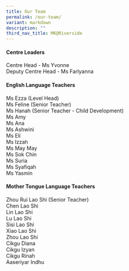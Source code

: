 ```yaml
---
title: Our Team
permalink: /our-team/
variant: markdown
description: ""
third_nav_title: MK@Riverside
---
```

#### Centre Leaders
Centre Head - Ms Yvonne<br>
Deputy Centre Head - Ms Farlyanna

#### English Language Teachers
Ms Ezza (Level Head)<br>
Ms Feline (Senior Teacher)<br>
Ms Hanah (Senior Teacher - Child Development)<br>
Ms Amy<br>
Ms Ana<br>
Ms Ashwini<br>
Ms Eli<br>
Ms Izzah<br>
Ms May May<br>
Ms Sok Chin<br>
Ms Suria<br>
Ms Syafiqah<br>
Ms Yasmin<br>


#### Mother Tongue Language Teachers
Zhou Rui Lao Shi (Senior Teacher)<br>
Chen Lao Shi<br>
Lin Lao Shi<br>
Lu Lao Shi<br>
Sisi Lao Shi<br>
Xiao Lao Shi<br>
Zhou Lao Shi<br>
Cikgu Diana<br>
Cikgu Izyan<br>
Cikgu Rinah<br>
Aaseriyar Indhu<br>